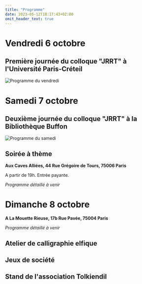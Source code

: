 ```yaml
---
title: "Programme"
date: 2023-05-12T18:17:43+02:00
omit_header_text: true
---
```


# Vendredi 6 octobre
## Première journée du colloque "JRRT" à l'Université Paris-Créteil

![Programme du vendredi](/images/programme_vendredi.jpg)


# Samedi 7 octobre
## Deuxième journée du colloque "JRRT" à la Bibliothèque Buffon

![Programme du samedi](/images/programme_samedi.jpg)



## Soirée à thème
**Aux Caves Alliées, 44 Rue Grégoire de Tours, 75006 Paris**

A partir de 19h. Entrée payante.

*Programme détaillé à venir*

# Dimanche 8 octobre
**A La Mouette Rieuse, 17b Rue Pavée, 75004 Paris**

*Programme détaillé à venir*

## Atelier de calligraphie elfique
## Jeux de société
## Stand de l'association Tolkiendil

